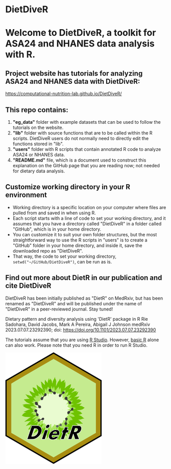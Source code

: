 # DietDiveR
# Welcome to DietDiveR, a toolkit for ASA24 and NHANES data analysis with R.

## Project website has tutorials for analyzing ASA24 and NHANES data with DietDiveR:
https://computational-nutrition-lab.github.io/DietDiveR/

## This repo contains:
1. **"eg_data"** folder with example datasets that can be used to follow the tutorials on the website.
2. **"lib"** folder with source functions that are to be called within the R scripts. DietDiveR users do not normally need to directly edit the functions stored in "lib". 
3. **"users"** folder with R scripts that contain annotated R code to analyze ASA24 or NHANES data.
4. **"README.md"** file, which is a document used to construct this explanation on the GitHub page that you are reading now; not needed for dietary data analysis.

## Customize working directory in your R environment
- Working directory is a specific location on your computer where files are pulled from and saved in when using R.
- Each script starts with a line of code to set your working directory, and it assumes that you have a directory called "DietDiveR" in a folder called "GitHub", which is in your home directory.
- You can customize it to suit your own folder structures, but the most straightforward way to use the R scripts in "users" is to create a "GitHub" folder in your home directory, and inside it, save the downloaded repo as "DietDiveR".
- That way, the code to set your working directory, `setwd("~/GitHub/DietDiveR")`, can be run as is. 

## Find out more about DietR in our publication and cite DietDiveR
DietDiveR has been initially published as "DietR" on MedRxiv, but
has been renamed as "DietDiveR" and will be published under the name of 
"DietDiveR" in a peer-reviewed journal. Stay tuned!

Dietary pattern and diversity analysis using 'DietR' package in R
Rie Sadohara, David Jacobs, Mark A Pereira, Abigail J Johnson
medRxiv 2023.07.07.23292390; doi: https://doi.org/10.1101/2023.07.07.23292390

The tutorials assume that you are using [R Studio](https://posit.co/downloads/). However, [basic R](https://www.r-project.org/) alone can also work. Please note that you need R in order to run R Studio.

<img src='lib/DietR Logo.png' alt="DietR logo" width=60% height=auto/>
